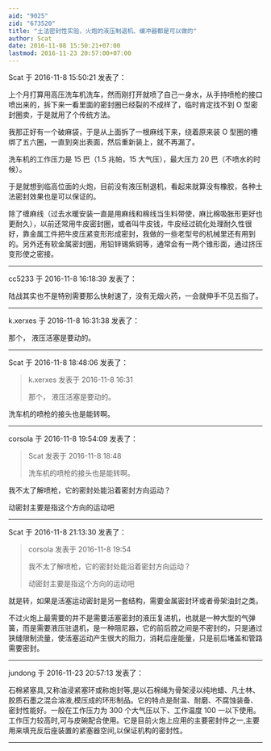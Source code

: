 ```yaml
---
aid: "9025"
zid: "673520"
title: "土法密封性实验，火炮的液压制退机、缓冲器都是可以做的"
author: Scat
date: 2016-11-08 15:50:21+07:00
lastmod: 2016-11-23 20:57:00+07:00
---
```


Scat 于 2016-11-8 15:50:21 发表了：

上个月打算用高压洗车机洗车，然而刚打开就喷了自己一身水，从手持喷枪的接口喷出来的，拆下来一看里面的密封圈已经裂的不成样了，临时肯定找不到 O 型密封圈卖，于是就用了个传统方法。

我那正好有一个破麻袋，于是从上面拆了一根麻线下来，绕着原来装 O 型圈的槽绑了五六圈，一直到突出表面，然后重新装上，就不再漏了。

洗车机的工作压力是 15 巴（1.5 兆帕，15 大气压），最大压力 20 巴（不喷水的时候）。

于是就想到临高位面的火炮，目前没有液压制退机，看起来就算没有橡胶，各种土法密封效果也是可以保证的。

除了缠麻线（过去水暖安装一直是用麻线和棉线当生料带使，麻比棉吸胀形更好也更耐久），以前还常用牛皮密封圈，或者叫牛皮钱，牛皮经过硫化处理耐久性很好，靠金属工件把牛皮压紧变形形成密封，我做的一些老型号的机械里还有用到的。另外还有软金属密封圈，用铅锌锡紫铜等，通常会有一两个锥形面，通过挤压变形使之密接。

---

cc5233 于 2016-11-8 16:18:39 发表了：

陆战其实也不是特别需要那么快射速了，没有无烟火药，一会就伸手不见五指了。

---

k.xerxes 于 2016-11-8 16:31:38 发表了：

那个， 液压活塞是要动的。

---

Scat 于 2016-11-8 18:48:06 发表了：

> k.xerxes 发表于 2016-11-8 16:31
>
> 那个， 液压活塞是要动的。

洗车机的喷枪的接头也是能转啊。

---

corsola 于 2016-11-8 19:54:09 发表了：

> Scat 发表于 2016-11-8 18:48
>
> 洗车机的喷枪的接头也是能转啊。

我不太了解喷枪，它的密封处能沿着密封方向运动？

动密封主要是指这个方向的运动吧

---

Scat 于 2016-11-8 21:13:30 发表了：

> corsola 发表于 2016-11-8 19:54
>
> 我不太了解喷枪，它的密封处能沿着密封方向运动？
>
> 动密封主要是指这个方向的运动吧

就是转，如果是活塞运动密封是另一套结构，需要金属密封环或者骨架油封之类。

不过火炮上最需要的并不是需要活塞密封的液压复进机，也就是一种大型的气弹簧，而是需要液压驻退机，是一种阻尼器，它的前后腔之间是不密封的，只是通过狭缝限制流量，使活塞运动产生很大的阻力，消耗后座能量，只是前后堵盖和管路需要密封。

---

jundong 于 2016-11-23 20:57:13 发表了：

石棉紧塞具,又称油浸紧塞环或称炮封等,是以石棉绳为骨架浸以纯地蜡、凡士林、胶质石墨之混合溶液,模压成的环形制品。它的特点是耐温、耐磨、不腐蚀装备、密封性能好。一般在工作压力为 300 个大气压以下、工作温度 100 一以下使用。工作压力较高时,可与皮碗配合使用。它是目前火炮上应用的主要密封件之一,主要用来填充反后座装置的紧塞器空间,以保证机构的密封性。

---
